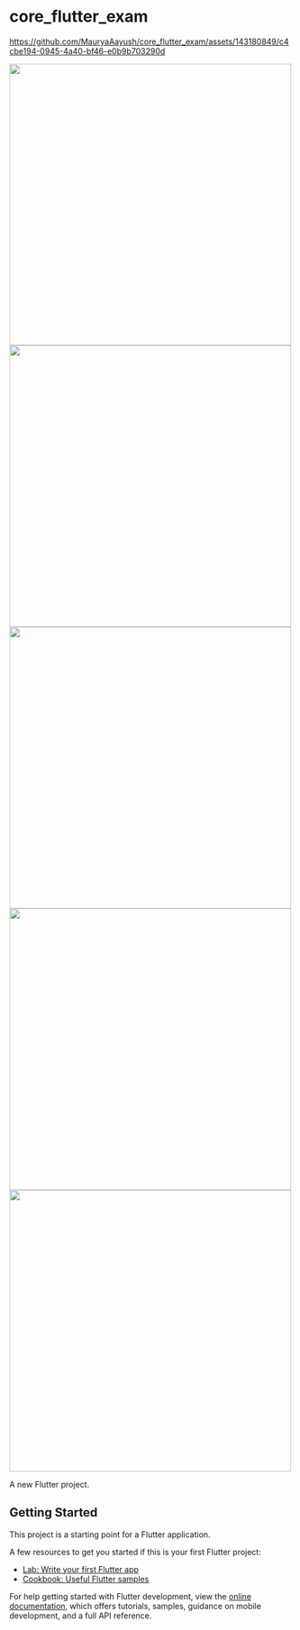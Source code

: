 # core_flutter_exam


https://github.com/MauryaAayush/core_flutter_exam/assets/143180849/c4cbe194-0945-4a40-bf46-e0b9b703290d

<img src = "https://github.com/MauryaAayush/core_flutter_exam/assets/143180849/44544ee6-b83f-451b-8868-76c6587bc8c2" height = 500px >


<img src = "https://github.com/MauryaAayush/core_flutter_exam/assets/143180849/641d524a-5084-4200-a17e-69c6bb517f3b" height = 500px >
<img src = "https://github.com/MauryaAayush/core_flutter_exam/assets/143180849/6018ebbe-4b56-436c-b32d-9fb48dfd8b8c" height = 500px >


<img src = "https://github.com/MauryaAayush/core_flutter_exam/assets/143180849/87fad511-2f62-41d9-9acb-68591bab03f1" height = 500px >
<img src = "https://github.com/MauryaAayush/core_flutter_exam/assets/143180849/9bb05226-00de-45d7-96d5-62b6e3585584" height = 500px >



A new Flutter project.

## Getting Started

This project is a starting point for a Flutter application.

A few resources to get you started if this is your first Flutter project:

- [Lab: Write your first Flutter app](https://docs.flutter.dev/get-started/codelab)
- [Cookbook: Useful Flutter samples](https://docs.flutter.dev/cookbook)

For help getting started with Flutter development, view the
[online documentation](https://docs.flutter.dev/), which offers tutorials,
samples, guidance on mobile development, and a full API reference.
